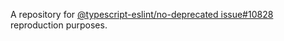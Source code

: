 A repository for [@typescript-eslint/no-deprecated issue#10828](https://github.com/typescript-eslint/typescript-eslint/issues/10828) reproduction purposes.
